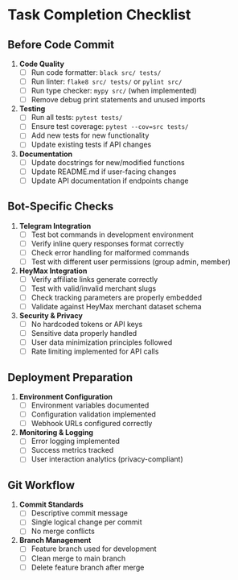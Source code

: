 # Task Completion Checklist

## Before Code Commit

1. **Code Quality**
   - [ ] Run code formatter: `black src/ tests/`
   - [ ] Run linter: `flake8 src/ tests/` or `pylint src/`
   - [ ] Run type checker: `mypy src/` (when implemented)
   - [ ] Remove debug print statements and unused imports

2. **Testing**
   - [ ] Run all tests: `pytest tests/`
   - [ ] Ensure test coverage: `pytest --cov=src tests/`
   - [ ] Add new tests for new functionality
   - [ ] Update existing tests if API changes

3. **Documentation**
   - [ ] Update docstrings for new/modified functions
   - [ ] Update README.md if user-facing changes
   - [ ] Update API documentation if endpoints change

## Bot-Specific Checks

1. **Telegram Integration**
   - [ ] Test bot commands in development environment
   - [ ] Verify inline query responses format correctly
   - [ ] Check error handling for malformed commands
   - [ ] Test with different user permissions (group admin, member)

2. **HeyMax Integration**
   - [ ] Verify affiliate links generate correctly
   - [ ] Test with valid/invalid merchant slugs
   - [ ] Check tracking parameters are properly embedded
   - [ ] Validate against HeyMax merchant dataset schema

3. **Security & Privacy**
   - [ ] No hardcoded tokens or API keys
   - [ ] Sensitive data properly handled
   - [ ] User data minimization principles followed
   - [ ] Rate limiting implemented for API calls

## Deployment Preparation

1. **Environment Configuration**
   - [ ] Environment variables documented
   - [ ] Configuration validation implemented
   - [ ] Webhook URLs configured correctly

2. **Monitoring & Logging**
   - [ ] Error logging implemented
   - [ ] Success metrics tracked
   - [ ] User interaction analytics (privacy-compliant)

## Git Workflow

1. **Commit Standards**
   - [ ] Descriptive commit message
   - [ ] Single logical change per commit
   - [ ] No merge conflicts

2. **Branch Management**
   - [ ] Feature branch used for development
   - [ ] Clean merge to main branch
   - [ ] Delete feature branch after merge
